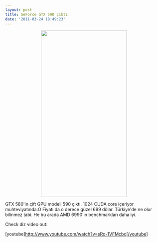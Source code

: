```yaml
---
layout: post
title: GeForce GTX 590 çıktı
date: '2011-03-24 18:49:23'
---
```


<p style="text-align: center;"><a href="http://devdala.files.wordpress.com/2011/03/gtx590.jpg"><img class="aligncenter" src="http://devdala.files.wordpress.com/2011/03/gtx590.jpg" alt="" width="275" height="534" /></a></p>
GTX 580'in çift GPU modeli 590 çıktı. 1024 CUDA core içeriyor muhteviyatında:O Fiyatı da o derece güzel 699 dölar. Türkiye'de ne olur bilinmez tabi. He bu arada AMD 6990'ın benchmarkları daha iyi.

Check diz video out:

[youtube]http://www.youtube.com/watch?v=sRo-1VFMcbc[/youtube]
